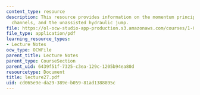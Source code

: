 ```yaml
---
content_type: resource
description: This resource provides information on the momentum principle for open
  channels, and the unassisted hydraulic jump.
file: https://ol-ocw-studio-app-production.s3.amazonaws.com/courses/1-060-engineering-mechanics-ii-spring-2006/cd065e9eda29389eb05981ad1388895c_lecture27.pdf
file_type: application/pdf
learning_resource_types:
- Lecture Notes
ocw_type: OCWFile
parent_title: Lecture Notes
parent_type: CourseSection
parent_uid: 6439f51f-7325-c3ea-129c-1205b94ea80d
resourcetype: Document
title: lecture27.pdf
uid: cd065e9e-da29-389e-b059-81ad1388895c
---
```

